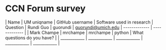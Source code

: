 
# CCN Forum survey 

| Name  | UM uniqname | GitHub username | Software used in research | Question
| Rundi Guo | guorundi | guorundi@umich.edu | ------------- | ------------- |
| Mark Champe  | mrchampe | mrchampe | python | What questions do you have? |
| ____________  | ____________  | ____________  | ____________ | ____________ |
